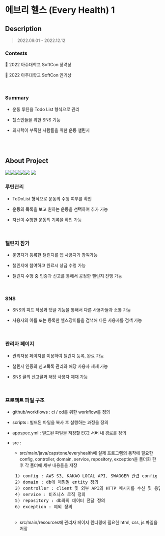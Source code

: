 # 에브리 헬스 (Every Health) 1



## Description

> 2022.09.01 - 2022.12.12

### Contests

📌 2022 아주대학교 SoftCon 장려상

📌 2022 아주대학교 SoftCon 인기상

<br>

### Summary


* 운동 루틴을 Todo List 형식으로 관리

* 헬스인들을 위한 SNS 기능

* 의지력이 부족한 사람들을 위한 운동 챌린지

  <br>

  <br>

## About Project
<img src="https://img.shields.io/badge/spring-6DB33F?style=for-the-badge&logo=spring&logoColor=white"><img src="https://img.shields.io/badge/mysql-4479A1?style=for-the-badge&logo=mysql&logoColor=white"><img src="https://img.shields.io/badge/flutter-02569B?style=for-the-badge&logo=flutter&logoColor=white"><img src="https://img.shields.io/badge/amazonaws-232F3E?style=for-the-badge&logo=amazonaws&logoColor=white"><img src="https://img.shields.io/badge/github-181717?style=for-the-badge&logo=github&logoColor=white">
  <img src="https://img.shields.io/badge/git-F05032?style=for-the-badge&logo=git&logoColor=white">


### 루틴관리


* ToDoList 형식으로 운동의 수행 여부를 확인

* 운동의 목록을 보고 원하는 운동을 선택하여 추가 가능

* 자신이 수행한 운동의 기록을 확인 가능


  <br>

### 챌린지 참가


* 운영자가 등록한 챌린지를 앱 사용자가 참여가능

* 챌린지에 참여하고 완료시 상금 수령 가능

* 챌린지 수행 중 인증과 신고를 통해서 공정한 챌린지 진행 가능



  <br>

### SNS


* SNS의 피드 작성과 댓글 기능을 통해서 다른 사용자들과 소통 가능

* 사용자의 이름 또는 등록한 헬스장이름을 검색해 다른 사용자를 검색 가능 


  <br>


### 관리자 페이지

* 관리자용 페이지를 이용하여 챌린지 등록, 완료 가능

* 챌린지 인증의 신고목록 관리와 해당 사용자 제제 가능

* SNS 글의 신고글과 해당 사용자 제재 가능



  <br>


### 프로젝트 파일 구조

* github/workflows : ci / cd를 위한 workflow를 정의

* scripts : 빌드된 파일을 복사 후 실행하는 과정을 정의

* appspec.yml : 빌드된 파일을 저장할 EC2 서버 내 경로를 정의 

* src : 
    * src/main/java/capstone/everyhealth에 실제 프로그램의 동작에 필요한 config, controller, domain, service, repository, exception을 폴더화 한 후 각 폴더에 세부 내용들을 저장<br>
   <pre> 1) config : AWS S3, KAKAO LOCAL API, SWAGGER 관련 config 정의 <br> 2) domain : db에 매핑될 entity 정의 <br> 3) controller : client 및 외부 API의 HTTP 메시지를 수신 및 응답하기 위한 controller 정의 <br> 4) service : 비즈니스 로직 정의 <br> 5) repository : db와의 데이터 전달 정의 <br> 6) exception : 예외 정의 </pre><br>
    * src/main/resources에 관리자 페이지 렌더링에 필요한 html, css, js 파일을 저장
